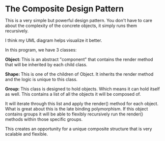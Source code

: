<p><strong><span style="font-size: 26px;">The Composite Design Pattern</span></strong></p>
<p>This is a very simple but powerful design pattern. You don&apos;t have to care about the complexity of the concrete objects, it simply runs them recursively.</p>
<p>I think my UML diagram helps visualize it better.</p>
<p>In this program, we have 3 classes:</p>
<p><strong>Object:&nbsp;</strong>This is an abstract &quot;component&quot; that contains the render method that will be inherited by each child class.</p>
<p><strong>Shape:&nbsp;</strong>This is one of the children of Object. It inherits the render method and the logic is unique to this class.</p>
<p><strong>Group:&nbsp;</strong>This class is designed to hold objects. Which means it can hold itself as well. This contains a list of all the objects it will be composed of.</p>
<p>It will iterate through this list and apply the render() method for each object. What is great about this is the late binding polymorphism. If this object contains groups it will be able to flexibly recursively run the render() methods within those specific groups.</p>
<p>This creates an opportunity for a unique composite structure that is very scalable and flexible.</p>
